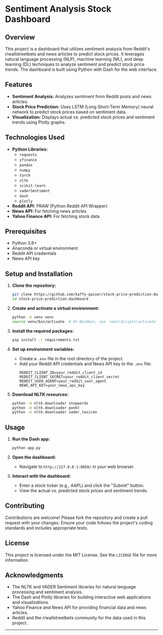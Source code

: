# Sentiment Analysis Stock Dashboard

## Overview

This project is a dashboard that utilizes sentiment analysis from Reddit's r/wallstreetbets and news articles to predict stock prices. It leverages natural language processing (NLP), machine learning (ML), and deep learning (DL) techniques to analyze sentiment and predict stock price trends. The dashboard is built using Python with Dash for the web interface.

## Features

- **Sentiment Analysis:** Analyzes sentiment from Reddit posts and news articles.
- **Stock Price Prediction:** Uses LSTM (Long Short-Term Memory) neural network to predict stock prices based on sentiment data.
- **Visualization:** Displays actual vs. predicted stock prices and sentiment trends using Plotly graphs.

## Technologies Used

- **Python Libraries:**
  - `requests`
  - `yfinance`
  - `pandas`
  - `numpy`
  - `torch`
  - `nltk`
  - `scikit-learn`
  - `vaderSentiment`
  - `dash`
  - `plotly`
- **Reddit API:** PRAW (Python Reddit API Wrapper)
- **News API:** For fetching news articles
- **Yahoo Finance API:** For fetching stock data

## Prerequisites

- Python 3.8+
- Anaconda or virtual environment
- Reddit API credentials
- News API key

## Setup and Installation

1. **Clone the repository:**
    ```sh
    git clone https://github.com/kaffy-qaiser/stock-price-prediction-dashboard.git
    cd stock-price-prediction-dashboard
    ```

2. **Create and activate a virtual environment:**
    ```sh
    python -m venv venv
    source venv/bin/activate  # On Windows, use `venv\Scripts\activate`
    ```

3. **Install the required packages:**
    ```sh
    pip install -r requirements.txt
    ```

4. **Set up environment variables:**
    - Create a `.env` file in the root directory of the project.
    - Add your Reddit API credentials and News API key to the `.env` file:
        ```env
        REDDIT_CLIENT_ID=your_reddit_client_id
        REDDIT_CLIENT_SECRET=your_reddit_client_secret
        REDDIT_USER_AGENT=your_reddit_user_agent
        NEWS_API_KEY=your_news_api_key
        ```

5. **Download NLTK resources:**
    ```sh
    python -m nltk.downloader stopwords
    python -m nltk.downloader punkt
    python -m nltk.downloader vader_lexicon
    ```

## Usage

1. **Run the Dash app:**
    ```sh
    python app.py
    ```

2. **Open the dashboard:**
    - Navigate to `http://127.0.0.1:8050/` in your web browser.

3. **Interact with the dashboard:**
    - Enter a stock ticker (e.g., AAPL) and click the "Submit" button.
    - View the actual vs. predicted stock prices and sentiment trends.


## Contributing

Contributions are welcome! Please fork the repository and create a pull request with your changes. Ensure your code follows the project's coding standards and includes appropriate tests.

## License

This project is licensed under the MIT License. See the `LICENSE` file for more information.

## Acknowledgments

- The NLTK and VADER Sentiment libraries for natural language processing and sentiment analysis.
- The Dash and Plotly libraries for building interactive web applications and visualizations.
- Yahoo Finance and News API for providing financial data and news articles.
- Reddit and the r/wallstreetbets community for the data used in this project.

---

